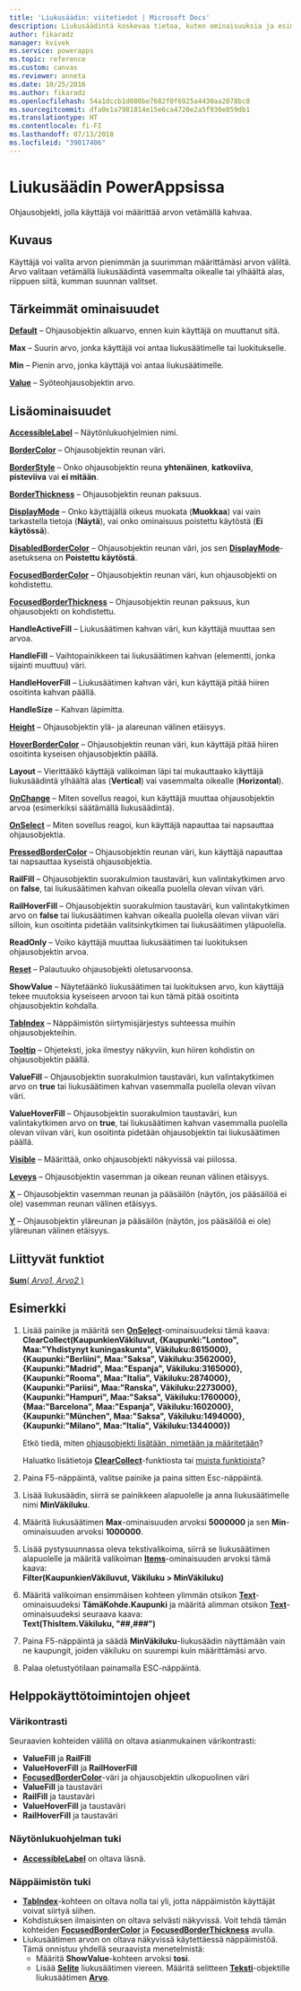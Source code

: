 ```yaml
---
title: 'Liukusäädin: viitetiedot | Microsoft Docs'
description: Liukusäädintä koskevaa tietoa, kuten ominaisuuksia ja esimerkkejä
author: fikaradz
manager: kvivek
ms.service: powerapps
ms.topic: reference
ms.custom: canvas
ms.reviewer: anneta
ms.date: 10/25/2016
ms.author: fikaradz
ms.openlocfilehash: 54a1dccb1d080be7682f0f6925a4430aa2078bc0
ms.sourcegitcommit: dfa0e1a7981814e15e6ca4720e2a5f930e859db1
ms.translationtype: HT
ms.contentlocale: fi-FI
ms.lasthandoff: 07/13/2018
ms.locfileid: "39017406"
---
```

# <a name="slider-control-in-powerapps"></a>Liukusäädin PowerAppsissa
Ohjausobjekti, jolla käyttäjä voi määrittää arvon vetämällä kahvaa.

## <a name="description"></a>Kuvaus
Käyttäjä voi valita arvon pienimmän ja suurimman määrittämäsi arvon väliltä. Arvo valitaan vetämällä liukusäädintä vasemmalta oikealle tai ylhäältä alas, riippuen siitä, kumman suunnan valitset.

## <a name="key-properties"></a>Tärkeimmät ominaisuudet
**[Default](properties-core.md)** – Ohjausobjektin alkuarvo, ennen kuin käyttäjä on muuttanut sitä.

**Max** – Suurin arvo, jonka käyttäjä voi antaa liukusäätimelle tai luokitukselle.

**Min** – Pienin arvo, jonka käyttäjä voi antaa liukusäätimelle.

**[Value](properties-core.md)** – Syöteohjausobjektin arvo.

## <a name="additional-properties"></a>Lisäominaisuudet
**[AccessibleLabel](properties-accessibility.md)** – Näytönlukuohjelmien nimi.

**[BorderColor](properties-color-border.md)** – Ohjausobjektin reunan väri.

**[BorderStyle](properties-color-border.md)** – Onko ohjausobjektin reuna **yhtenäinen**, **katkoviiva**, **pisteviiva** vai **ei mitään**.

**[BorderThickness](properties-color-border.md)** – Ohjausobjektin reunan paksuus.

**[DisplayMode](properties-core.md)** – Onko käyttäjällä oikeus muokata (**Muokkaa**) vai vain tarkastella tietoja (**Näytä**), vai onko ominaisuus poistettu käytöstä (**Ei käytössä**).

**[DisabledBorderColor](properties-color-border.md)** – Ohjausobjektin reunan väri, jos sen **[DisplayMode](properties-core.md)**-asetuksena on **Poistettu käytöstä**.

**[FocusedBorderColor](properties-color-border.md)**  – Ohjausobjektin reunan väri, kun ohjausobjekti on kohdistettu.

**[FocusedBorderThickness](properties-color-border.md)** – Ohjausobjektin reunan paksuus, kun ohjausobjekti on kohdistettu.

**HandleActiveFill** – Liukusäätimen kahvan väri, kun käyttäjä muuttaa sen arvoa.

**HandleFill** – Vaihtopainikkeen tai liukusäätimen kahvan (elementti, jonka sijainti muuttuu) väri.

**HandleHoverFill** – Liukusäätimen kahvan väri, kun käyttäjä pitää hiiren osoitinta kahvan päällä.

**HandleSize** – Kahvan läpimitta.

**[Height](properties-size-location.md)** – Ohjausobjektin ylä- ja alareunan välinen etäisyys.

**[HoverBorderColor](properties-color-border.md)** – Ohjausobjektin reunan väri, kun käyttäjä pitää hiiren osoitinta kyseisen ohjausobjektin päällä.

**Layout** – Vierittääkö käyttäjä valikoiman läpi tai mukauttaako käyttäjä liukusäädintä ylhäältä alas (**Vertical**) vai vasemmalta oikealle (**Horizontal**).

**[OnChange](properties-core.md)** – Miten sovellus reagoi, kun käyttäjä muuttaa ohjausobjektin arvoa (esimerkiksi säätämällä liukusäädintä).

**[OnSelect](properties-core.md)** – Miten sovellus reagoi, kun käyttäjä napauttaa tai napsauttaa ohjausobjektia.

**[PressedBorderColor](properties-color-border.md)** – Ohjausobjektin reunan väri, kun käyttäjä napauttaa tai napsauttaa kyseistä ohjausobjektia.

**RailFill** – Ohjausobjektin suorakulmion taustaväri, kun valintakytkimen arvo on **false**, tai liukusäätimen kahvan oikealla puolella olevan viivan väri.

**RailHoverFill** – Ohjausobjektin suorakulmion taustaväri, kun valintakytkimen arvo on **false** tai liukusäätimen kahvan oikealla puolella olevan viivan väri silloin, kun osoitinta pidetään valitsinkytkimen tai liukusäätimen yläpuolella.

**ReadOnly** – Voiko käyttäjä muuttaa liukusäätimen tai luokituksen ohjausobjektin arvoa.

**[Reset](properties-core.md)** – Palautuuko ohjausobjekti oletusarvoonsa.

**ShowValue** – Näytetäänkö liukusäätimen tai luokituksen arvo, kun käyttäjä tekee muutoksia kyseiseen arvoon tai kun tämä pitää osoitinta ohjausobjektin kohdalla.

**[TabIndex](properties-accessibility.md)** – Näppäimistön siirtymisjärjestys suhteessa muihin ohjausobjekteihin.

**[Tooltip](properties-core.md)** – Ohjeteksti, joka ilmestyy näkyviin, kun hiiren kohdistin on ohjausobjektin päällä.

**ValueFill** – Ohjausobjektin suorakulmion taustaväri, kun valintakytkimen arvo on **true** tai liukusäätimen kahvan vasemmalla puolella olevan viivan väri.

**ValueHoverFill** – Ohjausobjektin suorakulmion taustaväri, kun valintakytkimen arvo on **true**, tai liukusäätimen kahvan vasemmalla puolella olevan viivan väri, kun osoitinta pidetään ohjausobjektin tai liukusäätimen päällä.

**[Visible](properties-core.md)** – Määrittää, onko ohjausobjekti näkyvissä vai piilossa.

**[Leveys](properties-size-location.md)** – Ohjausobjektin vasemman ja oikean reunan välinen etäisyys.

**[X](properties-size-location.md)** – Ohjausobjektin vasemman reunan ja pääsäilön (näytön, jos pääsäilöä ei ole) vasemman reunan välinen etäisyys.

**[Y](properties-size-location.md)** – Ohjausobjektin yläreunan ja pääsäilön (näytön, jos pääsäilöä ei ole) yläreunan välinen etäisyys.

## <a name="related-functions"></a>Liittyvät funktiot
[**Sum**( *Arvo1*, *Arvo2* )](../functions/function-aggregates.md)

## <a name="example"></a>Esimerkki
1. Lisää painike ja määritä sen **[OnSelect](properties-core.md)**-ominaisuudeksi tämä kaava:
   <br>**ClearCollect(KaupunkienVäkiluvut, {Kaupunki:"Lontoo", Maa:"Yhdistynyt kuningaskunta", Väkiluku:8615000}, {Kaupunki:"Berliini", Maa:"Saksa", Väkiluku:3562000}, {Kaupunki:"Madrid", Maa:"Espanja", Väkiluku:3165000}, {Kaupunki:"Rooma", Maa:"Italia", Väkiluku:2874000}, {Kaupunki:"Pariisi", Maa:"Ranska", Väkiluku:2273000}, {Kaupunki:"Hampuri", Maa:"Saksa", Väkiluku:1760000}, {Maa:"Barcelona", Maa:"Espanja", Väkiluku:1602000}, {Kaupunki:"München", Maa:"Saksa", Väkiluku:1494000}, {Kaupunki:"Milano", Maa:"Italia", Väkiluku:1344000})**
   
    Etkö tiedä, miten [ohjausobjekti lisätään, nimetään ja määritetään](../add-configure-controls.md)?
   
    Haluatko lisätietoja **[ClearCollect](../functions/function-clear-collect-clearcollect.md)**-funktiosta tai [muista funktioista](../formula-reference.md)?
2. Paina F5-näppäintä, valitse painike ja paina sitten Esc-näppäintä.
3. Lisää liukusäädin, siirrä se painikkeen alapuolelle ja anna liukusäätimelle nimi **MinVäkiluku**.
4. Määritä liukusäätimen **Max**-ominaisuuden arvoksi **5000000** ja sen **Min**-ominaisuuden arvoksi **1000000**.
5. Lisää pystysuunnassa oleva tekstivalikoima, siirrä se liukusäätimen alapuolelle ja määritä valikoiman **[Items](properties-core.md)**-ominaisuuden arvoksi tämä kaava:<br>
   **Filter(KaupunkienVäkiluvut, Väkiluku > MinVäkiluku)**
6. Määritä valikoiman ensimmäisen kohteen ylimmän otsikon **[Text](properties-core.md)**-ominaisuudeksi **TämäKohde.Kaupunki** ja määritä alimman otsikon **[Text](properties-core.md)**-ominaisuudeksi seuraava kaava:<br> **Text(ThisItem.Väkiluku, "##,###")**
7. Paina F5-näppäintä ja säädä **MinVäkiluku**-liukusäädin näyttämään vain ne kaupungit, joiden väkiluku on suurempi kuin määrittämäsi arvo.
8. Palaa oletustyötilaan painamalla ESC-näppäintä.


## <a name="accessibility-guidelines"></a>Helppokäyttötoimintojen ohjeet
### <a name="color-contrast"></a>Värikontrasti
Seuraavien kohteiden välillä on oltava asianmukainen värikontrasti:
* **ValueFill** ja **RailFill**
* **ValueHoverFill** ja **RailHoverFill**
* **[FocusedBorderColor](properties-color-border.md)**-väri ja ohjausobjektin ulkopuolinen väri
* **ValueFill** ja taustaväri
* **RailFill** ja taustaväri
* **ValueHoverFill** ja taustaväri
* **RailHoverFill** ja taustaväri

### <a name="screen-reader-support"></a>Näytönlukuohjelman tuki
* **[AccessibleLabel](properties-accessibility.md)** on oltava läsnä.

### <a name="keyboard-support"></a>Näppäimistön tuki
* **[TabIndex](properties-accessibility.md)**-kohteen on oltava nolla tai yli, jotta näppäimistön käyttäjät voivat siirtyä siihen.
* Kohdistuksen ilmaisinten on oltava selvästi näkyvissä. Voit tehdä tämän kohteiden **[FocusedBorderColor](properties-color-border.md)** ja **[FocusedBorderThickness](properties-color-border.md)** avulla.
* Liukusäätimen arvon on oltava näkyvissä käytettäessä näppäimistöä. Tämä onnistuu yhdellä seuraavista menetelmistä:
    * Määritä **ShowValue**-kohteen arvoksi **tosi**.
    * Lisää **[Selite](control-text-box.md)** liukusäätimen viereen. Määritä selitteen **[Teksti](properties-core.md)**-objektille liukusäätimen **[Arvo](properties-core.md)**.
